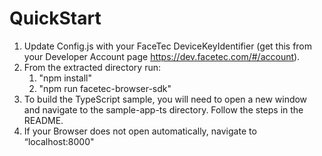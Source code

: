 # QuickStart

1. Update Config.js with your FaceTec DeviceKeyIdentifier (get this from your Developer Account page <https://dev.facetec.com/#/account>).
2. From the extracted directory run:
   1. "npm install"
   2. "npm run facetec-browser-sdk"
3. To build the TypeScript sample, you will need to open a new window and navigate to the sample-app-ts directory.
   Follow the steps in the README.
4. If your Browser does not open automatically, navigate to “localhost:8000"
